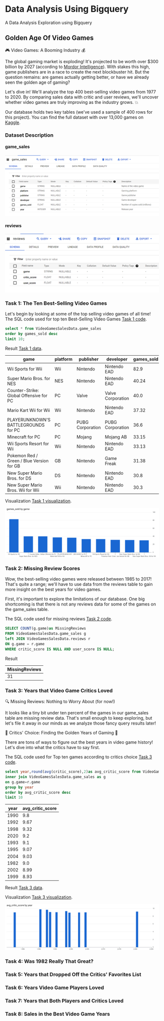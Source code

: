 # Data Analysis Using Bigquery

 A Data Analysis Exploration using Bigquery

## Golden Age Of Video Games

 🎮 Video Games: A Booming Industry 💰

The global gaming market is exploding! It's projected to be worth over $300 billion by 2027 (according to [Mordor Intelligence](https://www.mordorintelligence.com/industry-reports/global-gaming-market)). With stakes this high, game publishers are in a race to create the next blockbuster hit. But the question remains: are games actually getting better, or have we already seen the golden age of gaming?

Let's dive in! We'll analyze the top 400 best-selling video games from 1977 to 2020. By comparing sales data with critic and user reviews, we'll uncover whether video games are truly improving as the industry grows. 💥

Our database holds two key tables (we've used a sample of 400 rows for this project).  You can find the full dataset with over 13,000 games on [Kaggle](https://www.kaggle.com/holmjason2/videogamedata).

### Dataset Description

#### game_sales

![game_sales](GoldenAgeOfVideoGames/images/schema/game_sales_schema.png)

#### reviews

![reviews](GoldenAgeOfVideoGames/images/schema/reviews_schema.png)

### Task 1: The Ten Best-Selling Video Games

Let's begin by looking at some of the top selling video games of all time!
The SQL code used for top ten Best-Selling Video Games [Task 1 code](GoldenAgeOfVideoGames/src/Task1.sql).

```SQL
select * from VideoGamesSalesData.game_sales
order by games_sold desc
limit 10;
```

Result [Task 1 data](GoldenAgeOfVideoGames/csv_data/Task1.csv).

|game                                     |platform|publisher       |developer        |games_sold|year|
|-----------------------------------------|--------|----------------|-----------------|----------|----|
|Wii Sports for Wii                       |Wii     |Nintendo        |Nintendo EAD     |82.9      |2006|
|Super Mario Bros. for NES                |NES     |Nintendo        |Nintendo EAD     |40.24     |1985|
|Counter-Strike: Global Offensive for PC  |PC      |Valve           |Valve Corporation|40.0      |2012|
|Mario Kart Wii for Wii                   |Wii     |Nintendo        |Nintendo EAD     |37.32     |2008|
|PLAYERUNKNOWN'S BATTLEGROUNDS for PC     |PC      |PUBG Corporation|PUBG Corporation |36.6      |2017|
|Minecraft for PC                         |PC      |Mojang          |Mojang AB        |33.15     |2010|
|Wii Sports Resort for Wii                |Wii     |Nintendo        |Nintendo EAD     |33.13     |2009|
|Pokemon Red / Green / Blue Version for GB|GB      |Nintendo        |Game Freak       |31.38     |1998|
|New Super Mario Bros. for DS             |DS      |Nintendo        |Nintendo EAD     |30.8      |2006|
|New Super Mario Bros. Wii for Wii        |Wii     |Nintendo        |Nintendo EAD     |30.3      |2009|

Visualization [Task 1 visualization](GoldenAgeOfVideoGames/images/visualizations/Task1.png).

![Ten Best-Selling Video Games](GoldenAgeOfVideoGames/images/visualizations/Task1.png)


### Task 2: Missing Review Scores

Wow, the best-selling video games were released between 1985 to 2017! That's quite a range; we'll have to use data from the reviews table to gain more insight on the best years for video games.

First, it's important to explore the limitations of our database. One big shortcoming is that there is not any reviews data for some of the games on the game_sales table.

The SQL code used for missing reviews [Task 2 code](GoldenAgeOfVideoGames/src/Task1.sql).

```SQL
SELECT COUNT(g.game)as MissingReviews
FROM VideoGamesSalesData.game_sales g
left JOIN VideoGamesSalesData.reviews r
ON g.game = r.game
WHERE critic_score IS NULL AND user_score IS NULL;
```

Result

|MissingReviews                           |
|-----------------------------------------|
|31                                       |

### Task 3:  Years that Video Game Critics Loved

🔍 Missing Reviews: Nothing to Worry About (for now!)

It looks like a tiny bit under ten percent of the games in our game_sales table are missing review data.  That's small enough to keep exploring, but let's file it away in our minds as we analyze those fancy query results later!

🌟 Critics' Choice: Finding the Golden Years of Gaming 🌟

There are tons of ways to figure out the best years in video game history!  Let's dive into what the critics have to say first.

The SQL code used for Top ten games according to critics choice [Task 3 code](GoldenAgeOfVideoGames\src\Task3.sql).

```SQL
select year,round(avg(critic_score),2)as avg_critic_score from VideoGamesSalesData.reviews as r
inner join VideoGamesSalesData.game_sales as g
on g.game=r.game
group by year
order by avg_critic_score desc
limit 10
```

|year                                     |avg_critic_score|
|-----------------------------------------|----------------|
|1990                                     |9.8             |
|1992                                     |9.67            |
|1998                                     |9.32            |
|2020                                     |9.2             |
|1993                                     |9.1             |
|1995                                     |9.07            |
|2004                                     |9.03            |
|1982                                     |9.0             |
|2002                                     |8.99            |
|1999                                     |8.93            |

Result [Task 3 data](GoldenAgeOfVideoGames/csv_data/Task3.csv).

Visualization [Task 3 visualization](GoldenAgeOfVideoGames/images/visualizations/Task3.png).

![Ten Best-Selling Video Games according to critics score](GoldenAgeOfVideoGames/images/visualizations/Task3.png)

### Task 4: Was 1982 Really That Great?

### Task 5: Years that Dropped Off the Critics' Favorites List 

### Task 6: Years Video Game Players Loved

### Task 7:  Years that Both Players and Critics Loved

### Task 8: Sales in the Best Video Game Years

